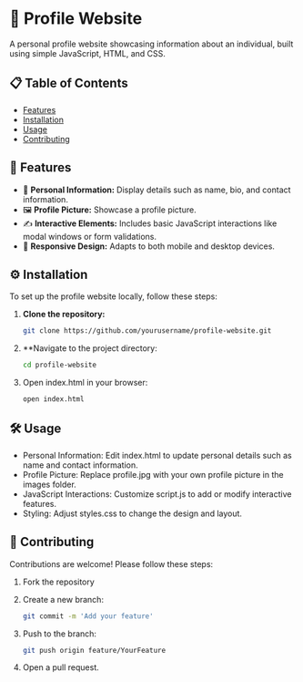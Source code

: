 # 🌟 Profile Website

A personal profile website showcasing information about an individual, built using simple JavaScript, HTML, and CSS.

## 📋 Table of Contents

- [Features](#features)
- [Installation](#installation)
- [Usage](#usage)
- [Contributing](#contributing)

## 🌟 Features

- 📜 **Personal Information:** Display details such as name, bio, and contact information.
- 🖼️ **Profile Picture:** Showcase a profile picture.
- ✍️ **Interactive Elements:** Includes basic JavaScript interactions like modal windows or form validations.
- 🎨 **Responsive Design:** Adapts to both mobile and desktop devices.

## ⚙️ Installation

To set up the profile website locally, follow these steps:

1. **Clone the repository:**
   ```bash
   git clone https://github.com/yourusername/profile-website.git

2. **Navigate to the project directory:
   ```bash
   cd profile-website

3. Open index.html in your browser:
   ```bash
   open index.html

## 🛠️ Usage

- Personal Information: Edit index.html to update personal details such as name and contact information.
- Profile Picture: Replace profile.jpg with your own profile picture in the images folder.
- JavaScript Interactions: Customize script.js to add or modify interactive features.
- Styling: Adjust styles.css to change the design and layout.

## 🤝 Contributing
Contributions are welcome! Please follow these steps:

1. Fork the repository

2. Create a new branch:
   ```bash
   git commit -m 'Add your feature'

4. Push to the branch:
   ```bash
   git push origin feature/YourFeature

5. Open a pull request.
